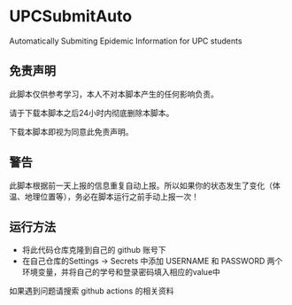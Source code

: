 # UPCSubmitAuto
Automatically Submiting Epidemic Information for UPC students

## 免责声明

此脚本仅供参考学习，本人不对本脚本产生的任何影响负责。

请于下载本脚本之后24小时内彻底删除本脚本。

下载本脚本即视为同意此免责声明。

## 警告
此脚本根据前一天上报的信息重复自动上报。所以如果你的状态发生了变化（体温、地理位置等），务必在脚本运行之前手动上报一次！

## 运行方法
* 将此代码仓库克隆到自己的 github 账号下
* 在自己仓库的Settings -> Secrets 中添加 USERNAME 和 PASSWORD 两个环境变量，并将自己的学号和登录密码填入相应的value中

如果遇到问题请搜索 github actions 的相关资料
